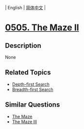 
| English | [简体中文](README.md) |
# [0505. The Maze II](https://leetcode-cn.com/problems/the-maze-ii/)
## Description
None
## Related Topics
- [Depth-first Search](https://leetcode-cn.com/tag/depth-first-search)
- [Breadth-first Search](https://leetcode-cn.com/tag/breadth-first-search)
## Similar Questions
- [The Maze](../the-maze/README_EN.md)
- [The Maze III](../the-maze-iii/README_EN.md)
